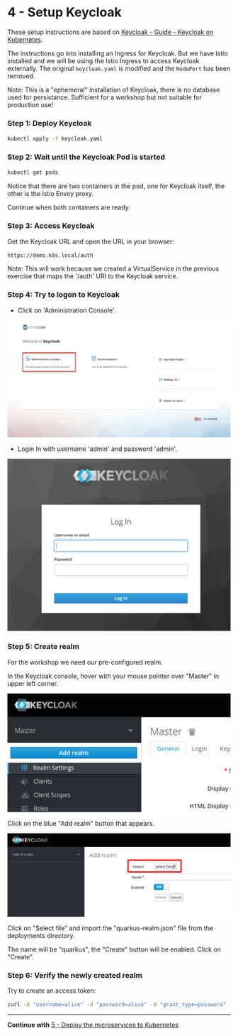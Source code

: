 # 4 - Setup Keycloak

These setup instructions are based on [Keycloak - Guide - Keycloak on Kubernetes](https://www.keycloak.org/getting-started/getting-started-kube).

The instructions go into installing an Ingress for Keycloak. But we have Istio installed and we will be using the Istio Ingress to access Keycloak externally. The original `keycloak.yaml` is modified and the `NodePort` has been removed. 

Note: This is a "ephemeral" installation of Keycloak, there is no database used for persistance. Sufficient for a workshop but not suitable for production use!

### Step 1: Deploy Keycloak

```sh
kubectl apply -f keycloak.yaml
```

### Step 2: Wait until the Keycloak Pod is started

```sh
kubectl get pods
```

Notice that there are two containers in the pod, one for Keycloak itself, the other is the Istio Envoy proxy.

Continue when both containers are ready:

### Step 3: Access Keycloak

Get the Keycloak URL and open the URL in your browser:

```sh
https://demo.k8s.local/auth
```

Note: This will work because we created a VirtualService in the previous exercise that maps the '/auth' URI to the Keycloak service.

### Step 4: Try to logon to Keycloak

* Click on 'Administration Console'. 

![](../../images/keycloak-configure-01.png)

* Login In with username 'admin' and password 'admin'.

![](../../images/keycloak-configure-02.png)

### Step 5: Create realm

For the workshop we need our pre-configured realm. 

In the Keycloak console, hover with your mouse pointer over "Master" in upper left corner. 

![add realm 1](../../images/keycloak-add-realm-1.png)

Click on the blue "Add realm" button that appears.

![add realm 2](../../images/keycloak-add-realm-2.png)

Click on "Select file" and import the "quarkus-realm.json" file from the deployments directory.

The name will be "quarkus", the "Create" button will be enabled. Click on "Create".


### Step 6: Verify the newly created realm

Try to create an access token:

```sh
curl -d "username=alice" -d "password=alice" -d "grant_type=password" -d "client_id=frontend" --insecure https://demo.k8s.local/auth/realms/quarkus/protocol/openid-connect/token  | sed -n 's|.*"access_token":"\([^"]*\)".*|\1|p'
```

---

**Continue with** [5 - Deploy the microservices to Kubernetes](../03-p-sec-exercise/01-README.md)
